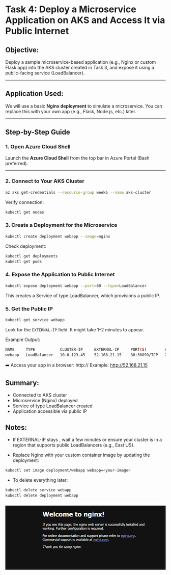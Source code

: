 #  Task 4: Deploy a Microservice Application on AKS and Access It via Public Internet

##  Objective:
Deploy a sample microservice-based application (e.g., Nginx or custom Flask app) into the AKS cluster created in Task 3, and expose it using a public-facing service (LoadBalancer).

---

##  Application Used:
We will use a basic **Nginx deployment** to simulate a microservice. You can replace this with your own app (e.g., Flask, Node.js, etc.) later.

---

##  Step-by-Step Guide

### 1. Open Azure Cloud Shell
Launch the **Azure Cloud Shell** from the top bar in Azure Portal (Bash preferred).

---

### 2️. Connect to Your AKS Cluster

```bash
az aks get-credentials --resource-group week5 --name aks-cluster
```

Verify connection:
```bash
kubectl get nodes
```

### 3. Create a Deployment for the Microservice
```bash
kubectl create deployment webapp --image=nginx
```

Check deployment:
```bash
kubectl get deployments
kubectl get pods
```

### 4️. Expose the Application to Public Internet
```bash
kubectl expose deployment webapp --port=80 --type=LoadBalancer
```
This creates a Service of type LoadBalancer, which provisions a public IP.

### 5. Get the Public IP
```bash
kubectl get service webapp
```
Look for the `EXTERNAL-IP` field. It might take 1–2 minutes to appear.

Example Output:

```bash
NAME     TYPE           CLUSTER-IP     EXTERNAL-IP     PORT(S)        AGE
webapp   LoadBalancer   10.0.123.45    52.168.21.15    80:30899/TCP   2m
```

➡️ Access your app in a browser:
http://<EXTERNAL-IP>
Example: http://52.168.21.15


## Summary:

- Connected to AKS cluster
- Microservice (Nginx) deployed	
- Service of type LoadBalancer created
- Application accessible via public IP


## Notes:
- If EXTERNAL-IP stays <pending>, wait a few minutes or ensure your cluster is in a region that supports public LoadBalancers (e.g., East US).

- Replace Nginx with your custom container image by updating the deployment:

```bash
kubectl set image deployment/webapp webapp=<your-image>
```
- To delete everything later:
```bash
kubectl delete service webapp
kubectl delete deployment webapp
```

![](./screenshots/6.png)